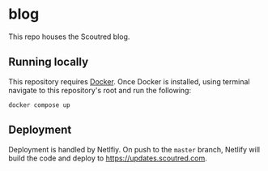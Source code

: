 # blog

This repo houses the Scoutred blog.

## Running locally

This repository requires [Docker](https://www.docker.com/products/docker-desktop/). Once Docker is installed, using terminal navigate to this repository's root and run the following:

```console
docker compose up
```

## Deployment

Deployment is handled by Netlfiy. On push to the `master` branch, Netlify will build the code and deploy to https://updates.scoutred.com.
